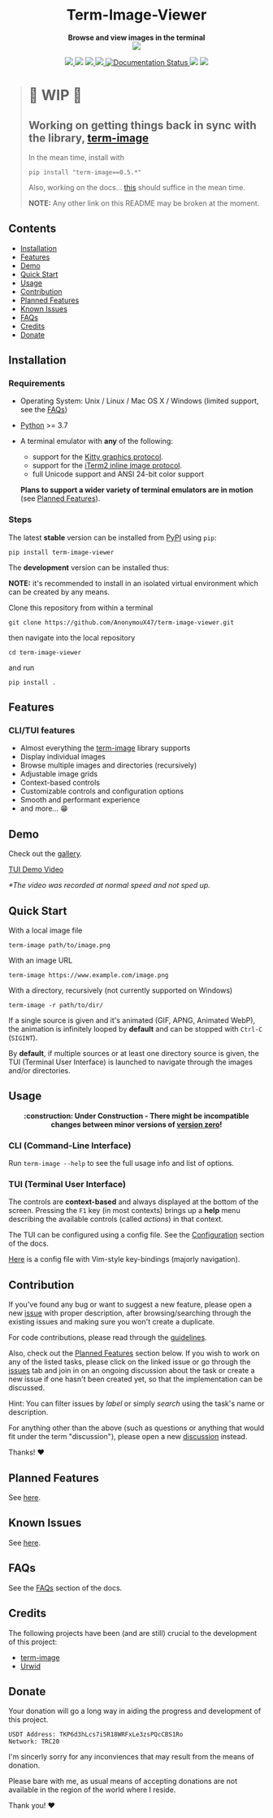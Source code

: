 <div align="center">
<h1><b>Term-Image-Viewer</b></h1>
<b>Browse and view images in the terminal</b>
<br>
<img src="https://raw.githubusercontent.com/AnonymouX47/term-image-viewer/main/docs/source/resources/tui.png">

<p align="center">
   <a href='https://pypi.org/project/term-image-viewer/'>
      <img src='https://img.shields.io/pypi/v/term-image-viewer.svg'>
   </a>
   <img src="https://static.pepy.tech/badge/term-image-viewer">
   <a href='https://pypi.org/project/term-image-viewer/'>
      <img src='https://img.shields.io/pypi/pyversions/term-image-viewer.svg'>
   </a>
   <a href='https://github.com/psf/black'>
      <img src='https://img.shields.io/badge/code%20style-black-000000.svg'>
   </a>
   <a href='https://term-image-viewer.readthedocs.io/en/latest/?badge=latest'>
      <img src='https://readthedocs.org/projects/term-image-viewer/badge/?version=latest' alt='Documentation Status' />
   </a>
   <img src="https://img.shields.io/github/last-commit/AnonymouX47/term-image-viewer">
   <a href="https://twitter.com/intent/tweet?text=Display%20and%20browse%20images%20in%20the%20the%20terminal&url=https://github.com/AnonymouX47/term-image-viewer&hashtags=developers,images,terminal,python">
      <img src="https://img.shields.io/twitter/url/http/shields.io.svg?style=social">
   </a>
</p>

</div>


> # :construction: WIP :construction:
>
> ## Working on getting things back in sync with the library, [term-image](https://github.com/AnonymouX47/term-image)
>
> In the mean time, install with
> ```shell
> pip install "term-image==0.5.*"
> ```
>
> Also, working on the docs... [this](https://term-image.readthedocs.io/en/v0.5.0/viewer/index.html) should suffice in the mean time.
>
> **NOTE:** Any other link on this README may be broken at the moment.


## Contents
- [Installation](#installation)
- [Features](#features)
- [Demo](#demo)
- [Quick Start](#quick-start)
- [Usage](#usage)
- [Contribution](#contribution)
- [Planned Features](#planned-features)
- [Known Issues](#known-issues)
- [FAQs](#faqs)
- [Credits](#credits)
- [Donate](#donate)


## Installation

### Requirements
- Operating System: Unix / Linux / Mac OS X / Windows (limited support, see the [FAQs](https://term-image-viewer.readthedocs.io/en/latest/faqs.html))
- [Python](https://www.python.org/) >= 3.7
- A terminal emulator with **any** of the following:
  
  - support for the [Kitty graphics protocol](https://sw.kovidgoyal.net/kitty/graphics-protocol/).
  - support for the [iTerm2 inline image protocol](https://iterm2.com/documentation-images.html).
  - full Unicode support and ANSI 24-bit color support

  **Plans to support a wider variety of terminal emulators are in motion** (see [Planned Features](#planned-features)).

### Steps
The latest **stable** version can be installed from [PyPI](https://pypi.python.org/pypi/term-image-viewer) using `pip`:

```shell
pip install term-image-viewer
```

The **development** version can be installed thus:

**NOTE:** it's recommended to install in an isolated virtual environment which can be created by any means.

Clone this repository from within a terminal
```shell
git clone https://github.com/AnonymouX47/term-image-viewer.git
```

then navigate into the local repository
```shell
cd term-image-viewer
```

and run
```shell
pip install .
```


## Features

### CLI/TUI features
- Almost everything the [term-image] library supports
- Display individual images
- Browse multiple images and directories (recursively)
- Adjustable image grids
- Context-based controls
- Customizable controls and configuration options
- Smooth and performant experience
- and more... :grin:


## Demo

Check out the [gallery](https://term-image-viewer.readthedocs.io/en/latest/gallery.html).

[TUI Demo Video](https://user-images.githubusercontent.com/61663146/163809903-e8fb254b-a0aa-4d0d-9fc9-dd676c10b735.mp4)

_\*The video was recorded at normal speed and not sped up._


## Quick Start

With a local image file
```shell
term-image path/to/image.png
```

With an image URL
```shell
term-image https://www.example.com/image.png
```

With a directory, recursively (not currently supported on Windows)
```shell
term-image -r path/to/dir/
```

If a single source is given and it's animated (GIF, APNG, Animated WebP), the animation is infinitely looped by **default** and can be stopped with `Ctrl-C` (`SIGINT`).

By **default**, if multiple sources or at least one directory source is given, the TUI (Terminal User Interface) is launched to navigate through the images and/or directories.


## Usage

<p align="center"><b>
   :construction: Under Construction - There might be incompatible changes between minor versions of <a href='https://semver.org/spec/v2.0.0.html#spec-item-4'>version zero</a>!
</b></p>

### CLI (Command-Line Interface)
Run `term-image --help` to see the full usage info and list of options.

### TUI (Terminal User Interface)
The controls are **context-based** and always displayed at the bottom of the screen.
Pressing the `F1` key (in most contexts) brings up a **help** menu describing the available controls (called *actions*) in that context.

The TUI can be configured using a config file. See the [Configuration](https://term-image-viewer.readthedocs.io/en/latest/config.html) section of the docs.

[Here](https://github.com/AnonymouX47/term-image-viewer/blob/main/vim-style_config.json) is a config file with Vim-style key-bindings (majorly navigation).


## Contribution

If you've found any bug or want to suggest a new feature, please open a new [issue](https://github.com/AnonymouX47/term-image-viewer/issues) with proper description, after browsing/searching through the existing issues and making sure you won't create a duplicate.

For code contributions, please read through the [guidelines](https://github.com/AnonymouX47/term-image-viewer/blob/main/CONTRIBUTING.md).

Also, check out the [Planned Features](#planned-features) section below.
If you wish to work on any of the listed tasks, please click on the linked issue or go through the [issues](https://github.com/AnonymouX47/term-image-viewer/issues) tab and join in on an ongoing discussion about the task or create a new issue if one hasn't been created yet, so that the implementation can be discussed.

Hint: You can filter issues by *label* or simply *search* using the task's name or description.

For anything other than the above (such as questions or anything that would fit under the term "discussion"), please open a new [discussion](https://github.com/AnonymouX47/term-image-viewer/discussions) instead.

Thanks! :heart:


## Planned Features

See [here](https://term-image-viewer.readthedocs.io/en/latest/planned.html).

## Known Issues

See [here](https://term-image-viewer.readthedocs.io/en/latest/issues.html).

## FAQs

See the [FAQs](https://term-image-viewer.readthedocs.io/en/latest/faqs.html) section of the docs.

## Credits

The following projects have been (and are still) crucial to the development of this project:

- [term-image]
- [Urwid](https://urwid.org)

## Donate

Your donation will go a long way in aiding the progress and development of this project.

```
USDT Address: TKP6d3hLcs7i5R18WRFxLe3zsPQcCBS1Ro
Network: TRC20
```
I'm sincerly sorry for any inconviences that may result from the means of donation.

Please bare with me, as usual means of accepting donations are not available in the region of the world where I reside.

Thank you! :heart:


[term-image]: https://github.com/AnonymouX47/term-image
